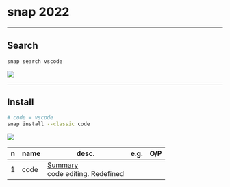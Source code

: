 # snap 2022

---

## Search
````sh
snap search vscode
````
[<img src="https://i.imgur.com/rVPSejN.png">](https://i.imgur.com/rVPSejN.png)

---

## Install
````sh
# code = vscode
snap install --classic code
````
[<img src="https://i.imgur.com/Q94DNsV.png">](https://i.imgur.com/Q94DNsV.png)

|n|name|desc.|e.g.|O/P|
|-|----|-----|----|---|
|1|code|<ins>Summary</ins><br/>code editing. Redefined||
